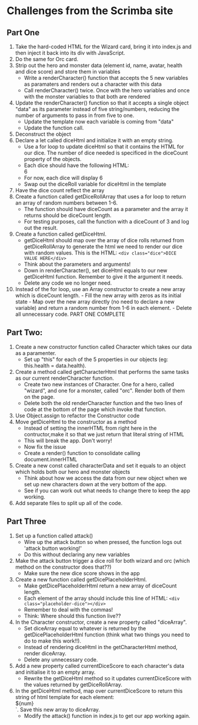 # Challenges from the Scrimba site
## Part One
1. Take the hard-coded HTML for the Wizard card, bring it into index.js and then inject it back into its div with JavaScript.
2. Do the same for Orc card. 
3. Strip out the hero and monster data (element id, name, avatar, health and dice score) and store them in variables
    - Write a renderCharacter() function that accepts the 5 new variables as paramaters and renders out a character with this data
    - Call renderCharacter() twice. Once with the hero variables and once with the monster variables to that both are rendered
4. Update the renderCharacter() function so that it accepts a single object "data" as its parameter instead of five string/numbers, reducing the number of arguments to pass in from five to one.
    - Update the template now each variable is coming from "data"
    - Update the function call.
5. Deconstruct the object
6. Declare a let called diceHtml and initialize it with an empty string. 
    - Use a for loop to update diceHtml so that it contains the HTML for our dice. The number of dice needed is specificed in the diceCount property of the objects.
    - Each dice should have the following HTML: <div class="dice">6</div>
    - For now, each dice will display 6
    - Swap out the diceRoll variable for diceHtml in the template
7. Have the dice count reflect the array 
8. Create a function called getDiceRollArray that uses a for loop to return an array of random numbers between 1-6.
    - The function should have diceCount as a parameter and the array it returns should be diceCount length. 
    - For testing purposes, call the function with a diceCount of 3 and log out the result. 
9. Create a function called getDiceHtml. 
    - getDiceHtml should map over the array of dice rolls returned from getDiceRollArray to generate the html we need to render our dice with random values. This is the HTML: `<div class="dice">DICE VALUE HERE</div>`
    - Think about the parameters and arguments!
    - Down in renderCharacter(), set diceHtml equals to our new getDiceHtml function. Remember to give it the argument it needs. 
    - Delete any code we no longer need.
10.  Instead of the for loop, use an Array constructor to create a new array which is diceCount length.
    - Fill the new array with zeros as its initial state
    - Map over the new array directly (no need to declare a new variable) and return a random number from 1-6 in each element.
    -  Delete all unnecessary code.
PART ONE COMPLETE

## Part Two: 
1. Create a new constructor function called Character which takes our data as a paramenter.
    - Set up "this" for each of the 5 properties in our objects (eg: this.health = data.health).
2. Create a method called getCharacterHtml that performs the same tasks as our current renderCharacter function.
    - Create two new instances of Character. One for a hero, called "wizard", and one for a monster, called "orc". Render both of them on the page.
    - Delete both the old renderCharacter function and the two lines of code at the bottom of the page which invoke that function.
3. Use Object.assign to refactor the Constructor code  
4. Move getDiceHtml to the constructor as a method
    - Instead of setting the innerHTML from right here in the contructor,make it so that we just return that literal string of HTML
    - This will break the app. Don't worry!
    - Now fix the issue
    - Create a render() function to consolidate calling document.innerHTML
5. Create a new const called characterData and set it equals to an object which holds both our hero and monster objects
    - Think about how we access the data from our new object when we set up new characters down at the very bottom of the app. 
    - See if you can work out what needs to change there to keep the app working.
6. Add separate files to split up all of the code. 

## Part Three
1. Set up a function called attack()
    - Wire up the attack button so when pressed, the function logs out 'attack button working!'
    - Do this without declaring any new variables
2. Make the attack button trigger a dice roll for both wizard and orc (which method on the constructor does that??)
    - Make sure the new dice score shows in the app
3. Create a new function called getDicePlaceholderHtml.
    - Make getDicePlaceholderHtml return a new array of diceCount length.
    - Each element of the array should include this line of HTML: `<div class="placeholder-dice"></div>`
    - Remember to deal with the commas!
    - Think: Where should this function live??
4. In the Character constructor, create a new property called "diceArray".
    - Set diceArray equal to whatever is returned by the getDicePlaceholderHtml function (think what two things you need to do to make this work!!).
    - Instead of rendering diceHtml in the getCharacterHtml method, render diceArray.
    - Delete any unnecessary code.
5. Add a new property called currentDiceScore to each character's data and initialise it to an empty array.
    - Rewrite the getDiceHtml method so it updates currentDiceScore with the values returned by getDiceRollArray.
6. In the getDiceHtml method, map over currentDiceScore to return this string of html template for each element: <div class="dice">${num}</div>`. Save this new array to diceArray.
    - Modify the attack() function in index.js to get our app working again.